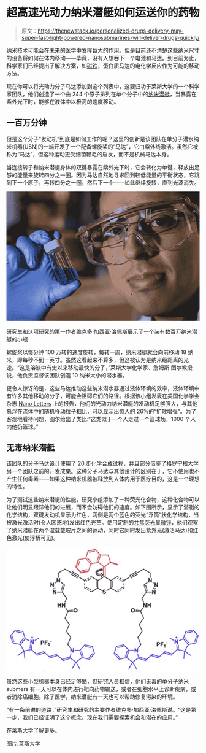 # 超高速光动力纳米潜艇如何运送你的药物

> 原文：<https://thenewstack.io/personalized-drugs-delivery-may-super-fast-light-powered-nanosubmarines-will-deliver-drugs-quickly/>

纳米技术可能会在未来的医学中发挥巨大的作用。但是目前还不清楚这些纳米尺寸的设备将如何在体内移动——毕竟，没有人想吞下一个电池和马达。到目前为止，科学家们已经提出了解决方案，如[磁铁](https://thenewstack.io/self-folding-mini-origami-robots-are-the-nanosurgeons-of-tomorrow/)，蛋白质马达的电化学反应作为可能的移动方法。

现在你可以将光动力分子马达添加到这个列表中，这要归功于莱斯大学的一个科学家团队，他们创造了一个由 244 个原子排列在单个分子中的[纳米潜艇](https://en.wikipedia.org/wiki/Nanosubmarine)，当暴露在紫外光下时，能够在液体中以极高的速度移动。

## 一百万分钟

但是这个分子“发动机”到底是如何工作的呢？这里的创新是该团队在单分子潜水纳米机器(USN)的一端开发了一个配备螺旋桨的“马达”，它由紫外线激活。虽然它被称为“马达”，但这种运动更受细菌鞭毛的启发，而不是机械马达本身。

当连接转子和纳米潜艇身体的双键暴露在紫外光下时，它会转化为单键，释放出足够的能量来旋转四分之一圈。因为马达自然地寻求回到较低能量的平衡状态，它跳到下一个原子，再转四分之一圈，然后下一个——如此继续旋转，直到光源消失。

[![Graduate student and study lead author Victor García-López shows a vial with millions of nanosubmarines](img/b75225368f0bb282c18928b840b0aabc.png)](https://thenewstack.io/wp-content/uploads/2015/12/rice-light-powered-nanosubmarine-2.jpg)

研究生和这项研究的第一作者维克多·加西亚·洛佩斯展示了一个装有数百万纳米潜艇的小瓶

螺旋桨以每分钟 100 万转的速度旋转，每转一周，纳米潜艇就会向前移动 18 纳米，即每秒不到一英寸。虽然这看起来不算多，但这被认为是纳米级距离的光速。“这是溶液中有史以来移动最快的分子，”莱斯大学化学家、詹姆斯·图尔教授说，他负责监督该团队创造 10 纳米大小的潜水器。

更令人惊讶的是，这些马达推动这些纳米潜水器通过液体环境的效率，液体环境中有许多其他移动的分子，可能会阻碍它们的路径。根据该小组发表在美国化学学会杂志 [Nano Letters](http://pubs.acs.org/doi/abs/10.1021/acs.nanolett.5b03764) 上的报告，他们的光动力纳米潜艇的发动机足够强大，与其他悬浮在流体中的随机移动粒子相比，可以显示出惊人的 26%的“扩散增强”。为了客观地看待问题，图尔给出了类比:“这类似于一个人走过一个篮球场，1000 个人向他扔篮球。”

## 无毒纳米潜艇

该团队的分子马达设计使用了 [20 步化学合成过程](http://www.rug.nl/research/portal/files/2687263/10completethesis.pdf)，并且部分借鉴了格罗宁根[大学](http://www.rug.nl/research/portal/files/2687263/10completethesis.pdf)另一个团队之前的开发成果。这种分子马达与其他设计的区别在于，它不使用也不产生任何毒素——如果这种纳米机器被释放到人体内用于医疗目的，这是一个理想的特性。

为了测试这些纳米潜艇的性能，研究小组添加了一种荧光化合物，这种化合物可以让他们明显跟踪他们的进展，而不会妨碍他们的速度。如下图所示，显示了潜艇的化学结构，双键发动机显示为红色，两侧是两个蓝色的荧光“浮筒”状化学结构，当被激光激活时(令人困惑地)发出红色光芒。使用定制的[共焦荧光显微镜](https://en.wikipedia.org/wiki/Confocal_microscopy)，他们观察了纳米潜艇在两个湿载载玻片之间的运动，同时它同时发出紫外光(激活马达)和红色激光(使浮桥可见)。

[![rice-light-powered-nanosubmarine-3](img/01fecbe8a1a844d0d9fb11ac04fe0e16.png)](https://thenewstack.io/wp-content/uploads/2015/12/rice-light-powered-nanosubmarine-3.jpg)

虽然这些小型机器本身已经足够酷，但研究人员相信，他们无毒的单分子纳米 submers 有一天可以在体内进行靶向药物输送，或者在细胞水平上诊断疾病，或者消除癌细胞。除了医学，纳米潜艇有一天也可以帮助修复污染的环境。

“有一条前进的道路，”研究生和研究的主要作者维克多·加西亚·洛佩斯说。“这是第一步，我们已经证明了这个概念。现在我们需要探索机会和潜在的应用。”

在莱斯大学了解更多。

图片:莱斯大学

<svg xmlns:xlink="http://www.w3.org/1999/xlink" viewBox="0 0 68 31" version="1.1"><title>Group</title> <desc>Created with Sketch.</desc></svg>